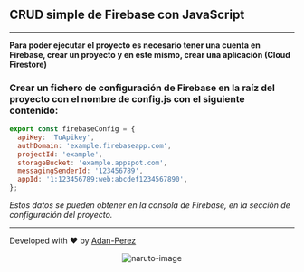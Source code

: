 ## CRUD simple de Firebase con JavaScript

---

**Para poder ejecutar el proyecto es necesario tener una cuenta en Firebase, crear un proyecto y en este mismo, crear una aplicación (Cloud Firestore)**

### Crear un fichero de configuración de Firebase en la raíz del proyecto con el nombre de config.js con el siguiente contenido:

```javascript {.line-numbers}
export const firebaseConfig = {
  apiKey: 'TuApikey',
  authDomain: 'example.firebaseapp.com',
  projectId: 'example',
  storageBucket: 'example.appspot.com',
  messagingSenderId: '123456789',
  appId: '1:123456789:web:abcdef1234567890',
};
```

_Estos datos se pueden obtener en la consola de Firebase, en la sección de configuración del proyecto._

---

Developed with ❤ by [Adan-Perez](https://github.com/Adan-Perez)

<p align="center" 
    style="width: 100%; height: 100%;"
>
  <img src="https://storage.googleapis.com/sticker-prod/Wren242GEdiHYWm6ZGJp/5.png" alt="naruto-image">
</p>

